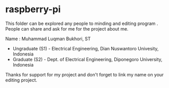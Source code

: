# raspberry-pi

This folder can be explored any people to minding and editing program .
People can share and ask for me for the project about me.

Name : Muhammad Luqman Bukhori, ST
- Ungraduate (S1) - Electrical Engineering, Dian Nuswantoro Univesity, Indonesia
- Graduate (S2) - Dept. of Electrical Engineering, Diponegoro University, Indonesia
       
Thanks for support for my project and don't forget to link my name on your editing project.
